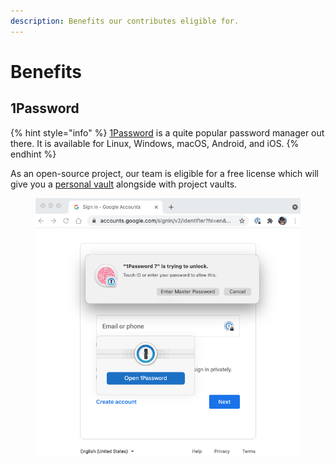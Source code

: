 ```yaml
---
description: Benefits our contributes eligible for.
---
```


# Benefits

## 1Password

{% hint style="info" %}
[1Password](https://1password.com/) is a quite popular password manager out there. It is available for Linux, Windows, macOS, Android, and iOS.&#x20;
{% endhint %}

As an open-source project, our team is eligible for a free license which will give you a [personal vault](https://1password.com/sign-up/) alongside with project vaults.&#x20;

<figure><img src="../../.gitbook/assets/browser_touch_id_unlock.gif" alt=""><figcaption></figcaption></figure>
